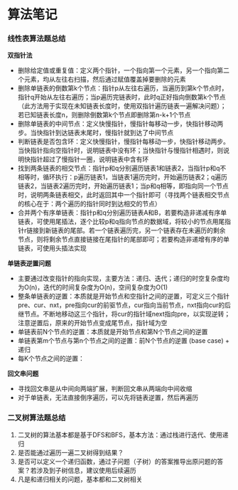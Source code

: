 # 算法笔记

### 线性表算法题总结
**双指针法**
- 删除给定值或重复值：定义两个指针，一个指向第一个元素，另一个指向第二个元素，均从左往右扫描，然后通过赋值覆盖掉要删除的元素
- 删除单链表的倒数第k个节点：指针p从左往右遍历，当遍历到第k个节点时，指针q开始从左往右遍历；当p遍历完链表时，此时q正好指向倒数第k个节点（此方法用于实现在未知链表长度时，使用双指针遍历链表一遍解决问题）；若已知链表长度n，则删除倒数第k个节点即删除第n-k+1个节点
- 删除单链表的中间节点：定义快慢指针，慢指针每移动一步，快指针移动两步。当快指针到达链表末尾时，慢指针就到达了中间节点
- 判断链表是否包含环：定义快慢指针，慢指针每移动一步，快指针移动两步。当快指针指向空指针时，说明链表中没有环；当快指针与慢指针相遇时，则说明快指针超过了慢指针一圈，说明链表中含有环
- 找到两条链表的相交节点：指针p和q分别遍历链表1和链表2，当指针p和q不相等时，循环执行：p遍历链表1，当链表1遍历完时，开始遍历链表2；q遍历链表2，当链表2遍历完时，开始遍历链表1；当p和q相等，即指向同一个节点时，说明两条链表相交，此时返回其中一个指针即可（寻找两个链表相交节点的核心在于：两个遍历的指针同时到达相交的节点）
- 合并两个有序单链表：指针p和q分别遍历链表A和B，若要构造非递减有序单链表，可使用尾插法，逐个比较p和q指向节点的数据域，将较小的节点用尾指针r链接到新链表的尾部。若一个链表遍历完，另一个链表存在未遍历的剩余节点，则将剩余节点直接链接在尾指针的尾部即可；若要构造非递增有序的单链表，可使用头插法实现

**单链表逆置问题**
- 主要通过改变指针的指向实现，主要方法：递归、迭代；递归的时空复杂度均为O(n)，迭代的时间复杂度为O(n)，空间复杂度为O(1)
- 整条单链表的逆置：本质就是开始节点和空指针之间的逆置，可定义三个指针pre、cur、nxt，pre指向cur的前驱节点，cur指向当前节点，nxt指向cur的后继节点。不断地移动这三个指针，将cur的指针域next指向pre，以实现逆转；注意逆置后，原来的开始节点变成尾节点，指针域为空
- 单链表前N个节点的逆置：本质就是开始节点和第N个节点之间的逆置
- 单链表第m个节点与第n个节点之间的逆置：前N个节点的逆置 (base case) + 递归
- 每K个节点之间的逆置：

**回文串问题**
- 寻找回文串是从中间向两端扩展，判断回文串从两端向中间收缩
- 对于单链表，无法直接倒序遍历，可以先将链表逆置，然后再遍历

### 二叉树算法题总结
1. 二叉树的算法基本都是基于DFS和BFS，基本方法：通过栈进行迭代、使用递归
2. 是否能通过遍历一遍二叉树得到结果？
3. 是否可以定义一个递归函数，通过子问题（子树）的答案推导出原问题的答案？若涉及到子树信息，建议使用后续遍历
4. 凡是和递归相关的问题，基本都和二叉树相关
